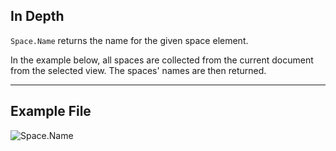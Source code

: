 ## In Depth
`Space.Name` returns the name for the given space element.

In the example below, all spaces are collected from the current document from the selected view. The spaces' names are then returned.
___
## Example File

![Space.Name](./Revit.Elements.Space.Name_img.jpg)